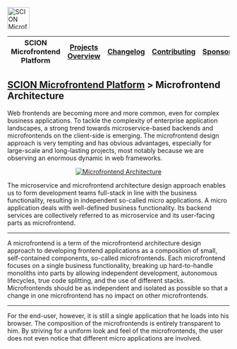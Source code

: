 <a href="/README.md"><img src="/docs/branding/scion-microfrontend-platform-banner.svg" height="50" alt="SCION Microfrontend Platform"></a>

| SCION Microfrontend Platform | [Projects Overview][menu-projects-overview] | [Changelog][menu-changelog] | [Contributing][menu-contributing] | [Sponsoring][menu-sponsoring] |  
| --- | --- | --- | --- | --- |

## [SCION Microfrontend Platform][menu-home] > Microfrontend Architecture

Web frontends are becoming more and more common, even for complex business applications. To tackle the complexity of enterprise application landscapes, a strong trend towards microservice-based backends and microfrontends on the client-side is emerging. The microfrontend design approach is very tempting and has obvious advantages, especially for large-scale and long-lasting projects, most notably because we are observing an enormous dynamic in web frameworks.

<p align="center">
  <a href="https://github.com/SchweizerischeBundesbahnen/scion-microfrontend-platform/raw/master/docs/adoc/microfrontend-platform-developer-guide/images/microfrontend-architecture.svg"><img src="/docs/adoc/microfrontend-platform-developer-guide/images/microfrontend-architecture.svg" alt="Microfrontend Architecture"></a>
</p>

The microservice and microfrontend architecture design approach enables us to form development teams full-stack in line with the business functionality, resulting in independent so-called micro applications. A micro application deals with well-defined business functionality. Its backend services are collectively referred to as microservice and its user-facing parts as microfrontend.

***

A microfrontend is a term of the microfrontend architecture design approach to developing frontend applications as a composition of small, self-contained components, so-called microfrontends. Each microfrontend focuses on a single business functionality, breaking up hard-to-handle monoliths into parts by allowing independent development, autonomous lifecycles, true code splitting, and the use of different stacks. Microfrontends should be as independent and isolated as possible so that a change in one microfrontend has no impact on other microfrontends.

***

For the end-user, however, it is still a single application that he loads into his browser. The composition of the microfrontends is entirely transparent to him. By striving for a uniform look and feel of the microfrontends, the user does not even notice that different micro applications are involved.

[menu-home]: /README.md
[menu-projects-overview]: /docs/site/projects-overview.md
[menu-changelog]: /docs/site/changelog/changelog.md
[menu-contributing]: /CONTRIBUTING.md
[menu-sponsoring]: /docs/site/sponsoring.md
 
